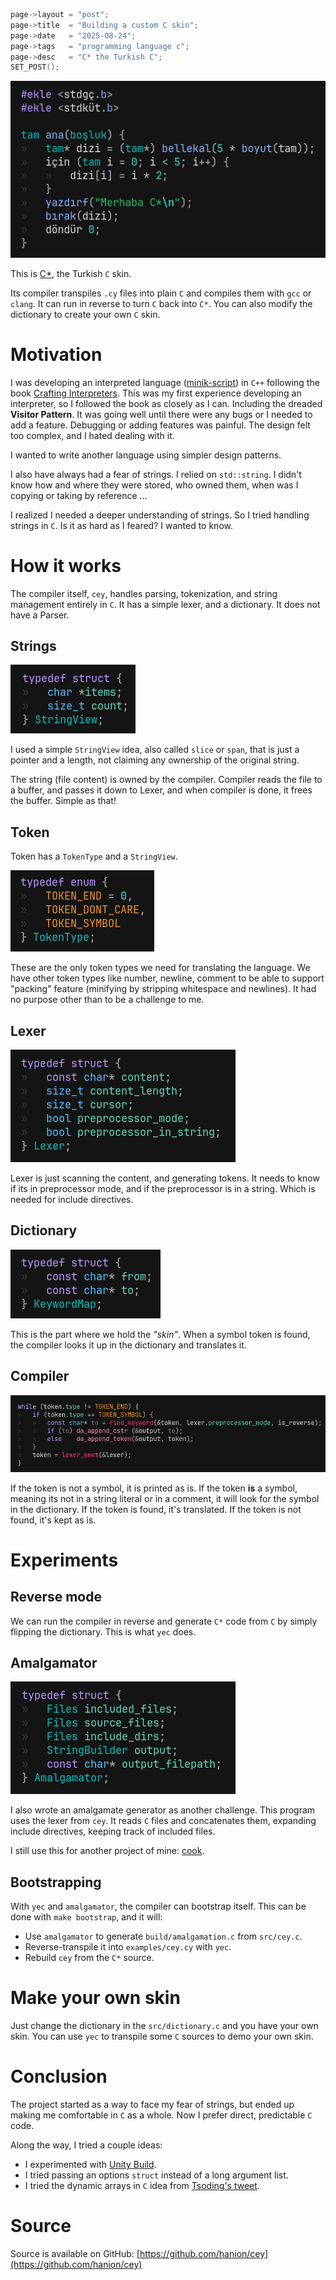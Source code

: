 ```c
page->layout = "post";
page->title  = "Building a custom C skin";
page->date   = "2025-08-24";
page->tags   = "programming language c";
page->desc   = "C* the Turkish C";
SET_POST();
```

![C* code](intro_cey.png)

This is [C*](https://github.com/hanion/cey), the Turkish `C` skin.

Its compiler transpiles `.cy` files into plain `C` and compiles them with `gcc` or `clang`.
It can run in reverse to turn `C` back into `C*`.
You can also modify the dictionary to create your own `C` skin.


# Motivation
I was developing an interpreted language ([minik-script](https://github.com/hanion/minik-script))
in `C++` following the book [Crafting Interpreters](https://craftinginterpreters.com/).
This was my first experience developing an interpreter, so I followed the book as closely as I can.
Including the dreaded **Visitor Pattern**.
It was going well until there were any bugs or I needed to add a feature.
Debugging or adding features was painful.
The design felt too complex, and I hated dealing with it.

I wanted to write another language using simpler design patterns.

I also have always had a fear of strings. I relied on `std::string`.
I didn't know how and where they were stored, who owned them,
when was I copying or taking by reference ...  

I realized I needed a deeper understanding of strings.
So I tried handling strings in `C`.
Is it as hard as I feared? I wanted to know.


# How it works
The compiler itself, `cey`, handles parsing, tokenization, and string management entirely in `C`.
It has a simple lexer, and a dictionary.
It does not have a Parser.


## Strings

![StringView](sv.png)

I used a simple `StringView` idea, also called `slice` or `span`,
that is just a pointer and a length, not claiming any ownership of the original string.

The string (file content) is owned by the compiler.
Compiler reads the file to a buffer, and passes it down to Lexer, and when compiler is done, it frees the buffer.
Simple as that!


## Token
Token has a `TokenType` and a `StringView`.

![TokenType](token_type.png)

These are the only token types we need for translating the language.
We have other token types like number, newline, comment to be able
to support "packing" feature (minifying by stripping whitespace and newlines).
It had no purpose other than to be a challenge to me.


## Lexer
![Lexer](lexer.png)

Lexer is just scanning the content, and generating tokens.
It needs to know if its in preprocessor mode, and if the preprocessor is in a string.
Which is needed for include directives.

## Dictionary
![Dictionary](dictionary.png)

This is the part where we hold the *"skin"*.
When a symbol token is found, the compiler looks it up in the dictionary and translates it.


## Compiler
![cey compiler simplified](cey_simplified.png)

<?/* code in the figure:
if (token.type == TOKEN_SYMBOL) {
    const char* to = find_keyword(&token, lexer.preprocessor_mode, is_reverse);
    if (to) da_append_cstr (&output, to);
    else    da_append_token(&output, token);
}
*/?>

If the token is not a symbol, it is printed as is.
If the token **is** a symbol, meaning its not in a string literal or in a comment,
it will look for the symbol in the dictionary.
If the token is found, it's translated.
If the token is not found, it's kept as is.

# Experiments

## Reverse mode
We can run the compiler in reverse and generate `C*` code from `C`
by simply flipping the dictionary.
This is what `yec` does.

## Amalgamator
![Amalgamator](amalgamator.png)

I also wrote an amalgamate generator as another challenge.
This program uses the lexer from `cey`.
It reads `C` files and concatenates them, expanding include directives, keeping track of included files.

I still use this for another project of mine: [cook](https://github.com/hanion/cook).


## Bootstrapping
With `yec` and `amalgamator`, the compiler can bootstrap itself.
This can be done with `make bootstrap`, and it will:

- Use `amalgamator` to generate `build/amalgamation.c` from `src/cey.c`.
- Reverse-transpile it into `examples/cey.cy` with `yec`.
- Rebuild `cey` from the `C*` source.


# Make your own skin
Just change the dictionary in the `src/dictionary.c` and you have your own skin.
You can use `yec` to transpile some `C` sources to demo your own skin.


# Conclusion
The project started as a way to face my fear of strings, but ended up making me comfortable in `C` as a whole.
Now I prefer direct, predictable `C` code.

Along the way, I tried a couple ideas:
- I experimented with [Unity Build](https://en.wikipedia.org/wiki/Unity_build).
- I tried passing an options `struct` instead of a long argument list.
- I tried the dynamic arrays in `C` idea from [Tsoding's tweet](https://x.com/tsoding/status/1897404532331831692).

# Source
Source is available on GitHub: [https://github.com/hanion/cey](https://github.com/hanion/cey)

